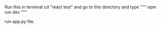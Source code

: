 Run this in terminal
     cd "react test" and go to this directory and type """  npm run dev """

run app.py file.
